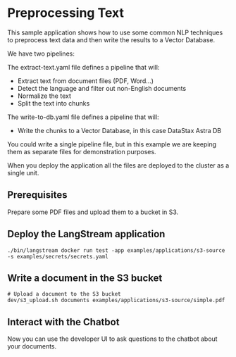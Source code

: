 # Preprocessing Text 

This sample application shows how to use some common NLP techniques to preprocess text data and then write the results to a Vector Database.

We have two pipelines:

The extract-text.yaml file defines a pipeline that will:

- Extract text from document files (PDF, Word...)
- Detect the language and filter out non-English documents
- Normalize the text
- Split the text into chunks

The write-to-db.yaml file defines a pipeline that will:
- Write the chunks to a Vector Database, in this case DataStax Astra DB

You could write a single pipeline file, but in this example we are keeping them as separate files
for demonstration purposes.

When you deploy the application all the files are deployed to the cluster as a single unit. 

## Prerequisites

Prepare some PDF files and upload them to a bucket in S3.

## Deploy the LangStream application

```
./bin/langstream docker run test -app examples/applications/s3-source -s examples/secrets/secrets.yaml
```

## Write a document in the S3 bucket

```
# Upload a document to the S3 bucket
dev/s3_upload.sh documents examples/applications/s3-source/simple.pdf
```

## Interact with the Chatbot

Now you can use the developer UI to ask questions to the chatbot about your documents.